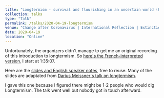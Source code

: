 ```yaml
---
title: "Longtermism - survival and flourishing in an uncertain world (French)"
collection: talks
type: "Talk"
permalink: /talks/2020-04-19-longtermism
venue: "Change after Coronavirus | International Reflection | Extinction Rebellion Switzerland"
date: 2020-04-19
location: "Online"
---
```


Unfortunately, the organizers didn't manage to get me an original recording of this introduction to longtermism. So [here's the French-interpreted version.](https://youtu.be/DWl7OTLjijA?t=5707) I start at 1:35:07.

Here are the [slides and English speaker notes](https://docs.google.com/presentation/d/1KtLUk62lJg4MmQDl-f8zb63xizbgu4fv/), free to reuse. Many of the slides are adaptated from [Darius Meissner's talk on longtermism](https://www.youtube.com/watch?v=ZOODsjhYtyg).

I gave this one because I figured there might be 1-2 people who would dig Longtermism. The talk went well but nobody got in touch afterward.
